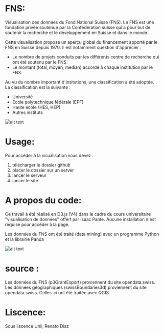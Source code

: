 # FNS:

Visualisation des données du Fond National Suisse (FNS). Le FNS est une fondation privée soutenue par la Confédération suisse qui a pour but de soutenir la recherche et le développement en Suisse et dans le monde.

Cette visualisation propose un aperçu global du financement apporté par le FNS en Suisse depuis 1970. Il est notamment question d'apprécier :

- Le nombre de projets conduits par les différents centre de recherche qui ont été soutenu par le FNS.
- Le montant (total, moyen, median) accordé à chaque institution par le FNS.

Au vu du nombre important d'insitutions, une classification à été adoptée. La classification est la suivante : 

- Université
- Ecole polytechnique fédérale (EPF)
- Haute école (HES, HEP)
- Autres instituts

![alt text](https://github.com/rerouj/fns/blob/master/screenshots/screenshot1.png)

# Usage:

Pour accéder à la visualisation vous devez : 

1) télécharger le dossier github 
2) placer le dossier sur un server 
3) lancer le serveur 
4) lancer le site

# A propos du code:

Ce travail à été réalisé en D3.js (V4) dans le cadre du cours universitaire "visualisation de données" offert par Isaac Pante.
Aucune installation n'est requise pour accéder à la page.

Les données du FNS ont été traité (data mining) avec un programme Python et la librairie Panda

![alt text](https://github.com/rerouj/fns/blob/master/screenshots/screenshot2.png)

# source :

Les données du FNS (p3GrantExport) proviennent du site opendata.swiss.
Les données géographiques (swissBoundaries3d) proviennent du site opendata.swiss. Celles-ci ont été traitée avec QGIS.

# Liscence:

Sous liscence Unil, Renato Diaz

